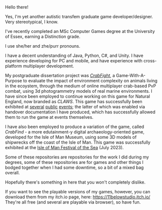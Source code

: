Hello there!

Yes, I'm yet another autistic transfem graduate game developer/designer. Very stereotypical, I know.

I've recently completed an MSc Computer Games degree at the University of Essex, earning a Distinction grade.

I use she/her and zhe/purr pronouns.

I have a decent understanding of Java, Python, C#, and Unity.
I have experience developing for PC and mobile, and have experience with cross-platform multiplayer development.

My postgraduate dissertation project was [*CrabFight*](https://11belowstudio.itch.io/crabfight),
a Game-With-A-Purpose to evaluate the impact of environment complexity on animals living in the ecoystem,
through the medium of online multiplayer crab-based PvP combat,
using 3d photogrammetry models of real marine environments.
I have since been employed to continue working on this game for Natural England,
now branded as *CLAWS*. This game has successfully been exhibited at
[several](https://twitter.com/NENorfolkSufflk/status/1626503567224844288)
[public](https://www.gov.uk/government/news/lincolnshire-summer-fun-to-celebrate-kings-england-coast-path)
[events](https://www.linkedin.com/feed/update/urn:li:activity:7114586412238135296/);
the latter of which was enabled via handover documentation I have produced,
which has successfully allowed them to run the game at events themselves.

I have also been employed to produce a variation of the game, called *CrabFind* - 
a more edutainment-y digital archaeology-oriented game, developed for the Isle of Man Museum,
using some 3D models of shipwrecks off the coast of the Isle of Man.
This game was successfully exhibited at the [Isle of Man Festival of the Sea](https://twitter.com/MorrisLeigh/status/1679987276678397956)
(July 2023).

Some of these repositories are repositories for the work I did during my degrees,
some of these repositories are for games and other things
I bodged together when I had some downtime, so a bit of a mixed bag overall.

Hopefully there's something in here that you won't completely dislike.

If you want to see the playable versions of my games, however, you can download them from my itch.io page, here: https://11belowstudio.itch.io/
They're all free (and several are playable via browser), so have fun.

<!--
**11BelowStudio/11BelowStudio** is a ✨ _special_ ✨ repository because its `README.md` (this file) appears on your GitHub profile.

Here are some ideas to get you started:

- 🔭 I’m currently working on ...
- 🌱 I’m currently learning ...
- 👯 I’m looking to collaborate on ...
- 🤔 I’m looking for help with ...
- 💬 Ask me about ...
- 📫 How to reach me: ...
- 😄 Pronouns: ...
- ⚡ Fun fact: ...
-->
